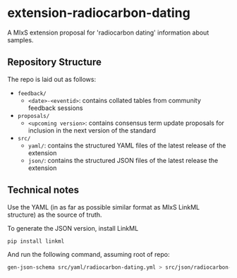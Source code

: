 # extension-radiocarbon-dating

A MIxS extension proposal for 'radiocarbon dating' information about samples.

## Repository Structure

The repo is laid out as follows:

- `feedback/`
  - `<date>-<eventid>`: contains collated tables from community feedback sessions
- `proposals/`
  - `<upcoming version>`: contains consensus term update proposals for inclusion in the next version of the standard
- `src/`
  - `yaml/`: contains the structured YAML files of the latest release of the extension
  - `json/`: contains the structured JSON files of the latest release the extension

## Technical notes

Use the YAML (in as far as possible similar format as MIxS LinkML structure) as the source of truth.

To generate the JSON version, install LinkML

```bash
pip install linkml
```

And run the following command, assuming root of repo:

```bash
gen-json-schema src/yaml/radiocarbon-dating.yml > src/json/radiocarbon-dating.json
```

<!--

## Yaml mergeing

2031 yq -s '.[0] \* .[1]' /home/james/git/mixs-minas/mixs/src/mixs/schema/mixs.yaml ancient.yml > test.yml
2032 less test.yml
2033 cat test.yml | grep ancient
2034 cat test.yml | grep cultural_era
2035 cat test.yml | grep -n cultural_era
2036 cat test.yml | grep -n ancient
2037 less test.yml
2038 less -n test.yml
2039 less --help
2040 less -n test.yml
2041 gen-summary test.yml
2042 history
-->

<!--
yq '.["slots"]' radiocarbon-dating.yml

## TODO: loop within each slot to flatten the structure, then do the wierd plus thing
-->
